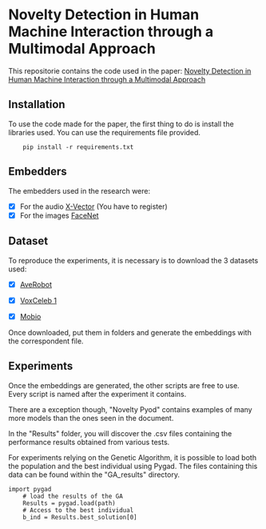 # Novelty Detection in Human Machine Interaction through a Multimodal Approach
This repositorie contains the code used in the paper: [Novelty Detection in Human Machine Interaction through a Multimodal Approach](link)

## Installation

To use the code made for the paper, the first thing to do is install the libraries used.
You can use the requirements file provided.
```
    pip install -r requirements.txt
```


## Embedders

The embedders used in the research were:

- [X] For the audio [X-Vector](https://huggingface.co/pyannote/embedding) (You have to register)
- [X] For the images [FaceNet](https://github.com/faustomorales/keras-facenet)
      
## Dataset

To reproduce the experiments, it is necessary is to download the 3 datasets used:

- [X] [AveRobot](http://mozart.dis.ulpgc.es/averobot/)

- [X] [VoxCeleb 1](https://mm.kaist.ac.kr/datasets/voxceleb/#downloads)

- [X] [Mobio](https://www.idiap.ch/en/dataset/mobio)

Once downloaded, put them in folders and generate the embeddings with the correspondent file.

## Experiments

Once the embeddings are generated, the other scripts are free to use.
Every script is named after the experiment it contains.

There are a exception though, "Novelty Pyod" contains examples of many more models than the ones seen in the document.

In the "Results" folder, you will discover the .csv files containing the performance results obtained from various tests.

For experiments relying on the Genetic Algorithm, it is possible to load both the population and the best individual using Pygad. The files containing this data can be found within the "GA_results" directory.
```
import pygad
    # load the results of the GA
    Results = pygad.load(path)
    # Access to the best individual
    b_ind = Results.best_solution[0]
```

